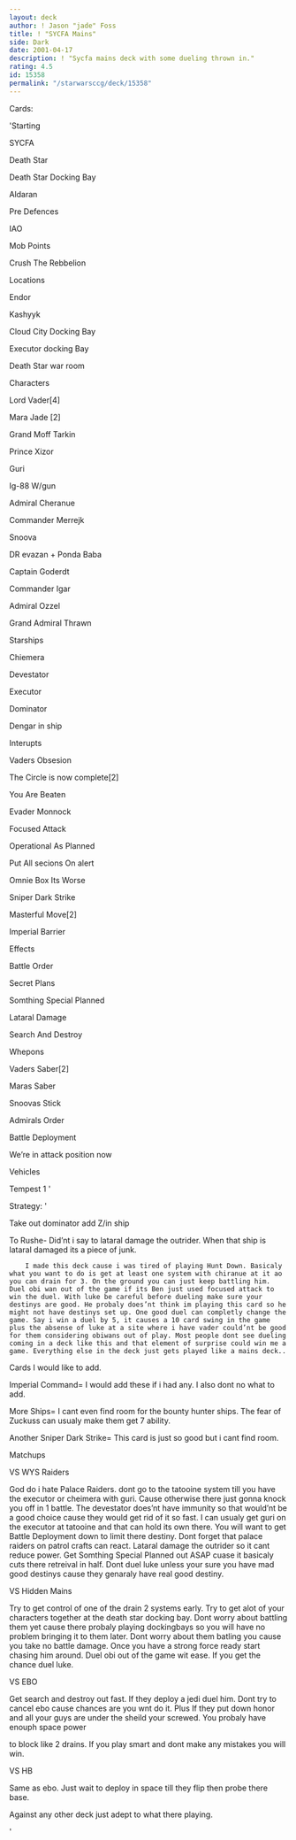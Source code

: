 ```yaml
---
layout: deck
author: ! Jason "jade" Foss
title: ! "SYCFA Mains"
side: Dark
date: 2001-04-17
description: ! "Sycfa mains deck with some dueling thrown in."
rating: 4.5
id: 15358
permalink: "/starwarsccg/deck/15358"
---
```

Cards: 

'Starting

SYCFA

Death Star

Death Star Docking Bay

Aldaran

Pre Defences

IAO

Mob Points

Crush The Rebbelion


Locations

Endor

Kashyyk

Cloud City Docking Bay

Executor docking Bay

Death Star war room


Characters

Lord Vader[4]

Mara Jade [2]

Grand Moff Tarkin

Prince Xizor

Guri

Ig-88 W/gun

Admiral Cheranue

Commander Merrejk

Snoova

DR evazan + Ponda Baba

Captain Goderdt

Commander Igar

Admiral Ozzel

Grand Admiral Thrawn


Starships

Chiemera 

Devestator

Executor

Dominator

Dengar in ship


Interupts

Vaders Obsesion

The Circle is now complete[2]

You Are Beaten

Evader Monnock

Focused Attack

Operational As Planned

Put All secions On alert

Omnie Box Its Worse

Sniper Dark Strike

Masterful Move[2]

Imperial Barrier


Effects 

Battle Order

Secret Plans

Somthing Special Planned

Lataral Damage

Search And Destroy


Whepons 

Vaders Saber[2]

Maras Saber

Snoovas Stick


Admirals Order

Battle Deployment

We’re in attack position now


Vehicles

Tempest 1 '

Strategy: '

Take out dominator add Z/in ship


To Rushe- Did’nt i say to lataral damage the outrider. When that ship is lataral damaged its a piece of junk. 




        I made this deck cause i was tired of playing Hunt Down. Basicaly what you want to do is get at least one system with chiranue at it ao you can drain for 3. On the ground you can just keep battling him. Duel obi wan out of the game if its Ben just used focused attack to win the duel. With luke be careful before dueling make sure your destinys are good. He probaly does’nt think im playing this card so he might not have destinys set up. One good duel can completly change the game. Say i win a duel by 5, it causes a 10 card swing in the game plus the absense of luke at a site where i have vader could’nt be good for them considering obiwans out of play. Most people dont see dueling coming in a deck like this and that element of surprise could win me a game. Everything else in the deck just gets played like a mains deck..


Cards I would like to add.


Imperial Command= I would add these if i had any. I also dont no what to add.


More Ships= I cant even find room for the bounty hunter ships. The fear of Zuckuss can usualy make them get 7 ability.


Another Sniper Dark Strike= This card is just so good but i cant find room. 



Matchups


VS WYS Raiders

God do i hate Palace Raiders. dont go to the tatooine system till you have the executor or cheimera with guri. Cause otherwise there just gonna knock you off in 1 battle. The devestator does’nt have immunity so that would’nt be a good choice cause they would get rid of it so fast. I can usualy get guri on the executor at tatooine and that can hold its own there. You will want to get Battle Deployment down to limit there destiny. Dont forget that palace raiders on patrol crafts can react. Lataral damage the outrider so it cant reduce power. Get Somthing Special Planned out ASAP cuase it basicaly cuts there retreival in half. Dont duel luke unless your sure you have mad good destinys cause they genaraly have real good destiny.


VS Hidden Mains

Try to get control of one of the drain 2 systems early. Try to get alot of your characters together at the death star docking bay. Dont worry about battling them yet cause there probaly playing dockingbays so you will have no problem bringing it to them later. Dont worry about them batling you cause you take no battle damage. Once you have a strong force ready start chasing him around. Duel obi out of the game wit ease. If you get the chance duel luke.


VS EBO

Get search and destroy out fast. If they deploy a jedi duel him. Dont try to cancel ebo cause chances are you wnt do it. Plus If they put down honor and all your guys are under the sheild your screwed. You probaly have enouph space power

to block like 2 drains. If you play smart and dont make any mistakes you will win.


VS HB

Same as ebo. Just wait to deploy in space till they flip then probe there base.


Against any other deck just adept to what there playing.






'
